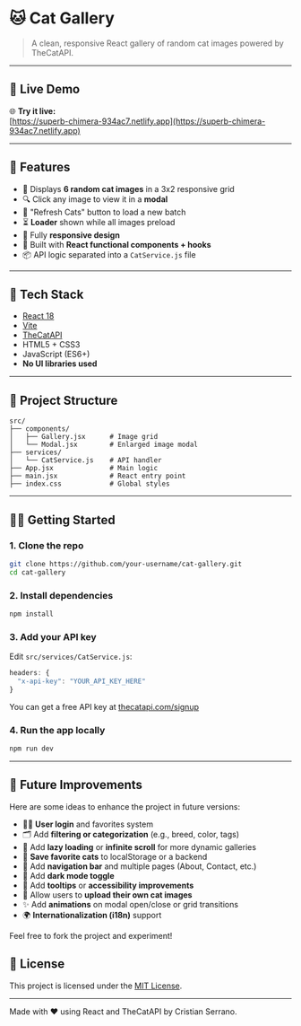 # 🐱 Cat Gallery

> A clean, responsive React gallery of random cat images powered by TheCatAPI.

---

## 🔗 Live Demo

🌐 **Try it live:**  
[https://superb-chimera-934ac7.netlify.app](https://superb-chimera-934ac7.netlify.app)

---

## 🚀 Features

- 🎯 Displays **6 random cat images** in a 3x2 responsive grid
- 🔍 Click any image to view it in a **modal**
- 🔄 "Refresh Cats" button to load a new batch
- ⏳ **Loader** shown while all images preload
- 📱 Fully **responsive design**
- 🧠 Built with **React functional components + hooks**
- 📦 API logic separated into a `CatService.js` file

---

## 🧰 Tech Stack

- [React 18](https://react.dev/)
- [Vite](https://vitejs.dev/)
- [TheCatAPI](https://thecatapi.com/)
- HTML5 + CSS3
- JavaScript (ES6+)
- **No UI libraries used**

---

## 📁 Project Structure

```
src/
├── components/
│   ├── Gallery.jsx      # Image grid
│   └── Modal.jsx        # Enlarged image modal
├── services/
│   └── CatService.js    # API handler
├── App.jsx              # Main logic
├── main.jsx             # React entry point
├── index.css            # Global styles
```

---

## 🧑‍💻 Getting Started

### 1. Clone the repo

```bash
git clone https://github.com/your-username/cat-gallery.git
cd cat-gallery
```

### 2. Install dependencies

```bash
npm install
```

### 3. Add your API key

Edit `src/services/CatService.js`:

```js
headers: {
  "x-api-key": "YOUR_API_KEY_HERE"
}
```

You can get a free API key at [thecatapi.com/signup](https://thecatapi.com/signup)

### 4. Run the app locally

```bash
npm run dev
```
---

## 🔮 Future Improvements

Here are some ideas to enhance the project in future versions:

- 🧑‍💼 **User login** and favorites system
- 🗂️ Add **filtering or categorization** (e.g., breed, color, tags)
- 🎥 Add **lazy loading** or **infinite scroll** for more dynamic galleries
- 💾 **Save favorite cats** to localStorage or a backend
- 🧭 Add **navigation bar** and multiple pages (About, Contact, etc.)
- 🌙 Add **dark mode toggle**
- 💬 Add **tooltips** or **accessibility improvements**
- 📸 Allow users to **upload their own cat images**
- ✨ Add **animations** on modal open/close or grid transitions
- 🌍 **Internationalization (i18n)** support

Feel free to fork the project and experiment!
## 📄 License

This project is licensed under the [MIT License](LICENSE).

---

Made with ❤️ using React and TheCatAPI by Cristian Serrano.
